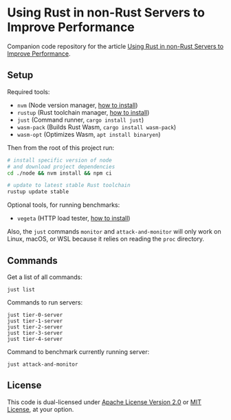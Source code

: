 # Using Rust in non-Rust Servers to Improve Performance

Companion code repository for the article [Using Rust in non-Rust Servers to Improve Performance](#).



## Setup

Required tools:
- `nvm` (Node version manager, [how to install](https://github.com/nvm-sh/nvm#installing-and-updating))
- `rustup` (Rust toolchain manager, [how to install](https://rustup.rs/))
- `just` (Command runner, `cargo install just`)
- `wasm-pack` (Builds Rust Wasm, `cargo install wasm-pack`)
- `wasm-opt` (Optimizes Wasm, `apt install binaryen`)

Then from the root of this project run:
```bash
# install specific version of node
# and download project dependencies
cd ./node && nvm install && npm ci

# update to latest stable Rust toolchain
rustup update stable
```

Optional tools, for running benchmarks:
- `vegeta` (HTTP load tester, [how to install](https://github.com/tsenart/vegeta#install))

Also, the `just` commands `monitor` and `attack-and-monitor` will only work on Linux, macOS, or WSL because it relies on reading the `proc` directory.



## Commands

Get a list of all commands:
```
just list
```

Commands to run servers:
```
just tier-0-server
just tier-1-server
just tier-2-server
just tier-3-server
just tier-4-server
```

Command to benchmark currently running server:
```
just attack-and-monitor
```

## License

This code is dual-licensed under [Apache License Version 2.0](./license-apache) or [MIT License](./license-mit), at your option.